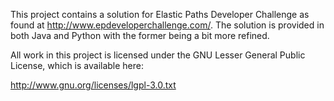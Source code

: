 This project contains a solution for Elastic Paths Developer Challenge as found
at http://www.epdeveloperchallenge.com/.  The solution is provided in both Java
and Python with the former being a bit more refined.


All work in this project is licensed under the GNU Lesser General Public License,
which is available here:

http://www.gnu.org/licenses/lgpl-3.0.txt